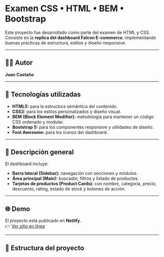 # Examen CSS • HTML • BEM • Bootstrap

Este proyecto fue desarrollado como parte del examen de HTML y CSS.  
Consiste en la **replica del dashboard Falcon E-commerce**, implementando buenas prácticas de estructura, estilos y diseño responsive.

---

## 👨‍💻 Autor
**Juan Castaño**

---

## 🧱 Tecnologías utilizadas
- **HTML5:** para la estructura semántica del contenido.
- **CSS3:** para los estilos personalizados y diseño visual.
- **BEM (Block Element Modifier):** metodología para mantener un código CSS ordenado y modular.
- **Bootstrap 5:** para los componentes responsive y utilidades de diseño.
- **Font Awesome:** para los íconos del dashboard.

---

## 🧩 Descripción general
El dashboard incluye:
- **Barra lateral (Sidebar):** navegación con secciones y módulos.
- **Área principal (Main):** buscador, filtros y listado de productos.
- **Tarjetas de productos (Product Cards):** con nombre, categoría, precio, descuento, rating, estado de stock y botones de acción.

---

## 🌐 Demo
El proyecto está publicado en **Netlify**.  
👉 [Ver sitio en línea](https://examen-css-html-juan-castano.netlify.app)

---

## 📂 Estructura del proyecto

